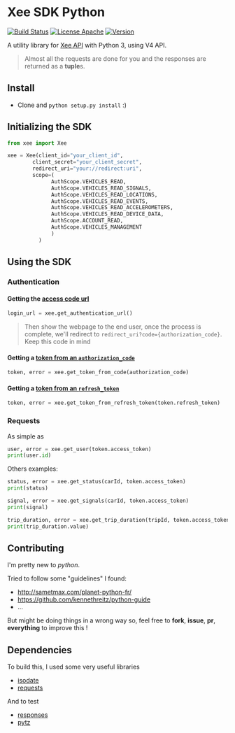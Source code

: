 #  Xee SDK Python

[![Build Status](https://travis-ci.org/quentin7b/xee-sdk-python.svg?branch=master)](https://travis-ci.org/quentin7b/xee-sdk-python)
[![License Apache](https://img.shields.io/badge/License-Apache%202.0-green.svg?style=flat)](./LICENSE)
[![Version](https://img.shields.io/badge/Version-3.0.2-blue.svg?style=flat)](https://github.com/quentin7b/xee-sdk-python/releases/tag/3.0.2)

A utility library for [Xee API](https://dev.xee.com) with Python 3, using V4 API.

> Almost all the requests are done for you and the responses are returned as a **tuple**s.

## Install

* Clone and `python setup.py install` :) 

## Initializing the SDK

```python
from xee import Xee

xee = Xee(client_id="your_client_id", 
		client_secret="your_client_secret", 
		redirect_uri="your://redirect:uri",
		scope=(
              AuthScope.VEHICLES_READ,
              AuthScope.VEHICLES_READ_SIGNALS,
              AuthScope.VEHICLES_READ_LOCATIONS,
              AuthScope.VEHICLES_READ_EVENTS,
              AuthScope.VEHICLES_READ_ACCELEROMETERS,
              AuthScope.VEHICLES_READ_DEVICE_DATA,
              AuthScope.ACCOUNT_READ,
              AuthScope.VEHICLES_MANAGEMENT
          	  )
		  )
```

## Using the SDK

### Authentication

#### Getting the [access code url](https://dev.xee.com/v4-openapi/#section/Authentication/Authorization-Code-flow)

```python
login_url = xee.get_authentication_url()
```

> Then show the webpage to the end user, once the process is complete, we'll redirect to `redirect_uri?code={authorization_code}`. Keep this code in mind

#### Getting a [token from an `authorization_code`](https://dev.xee.com/v4-openapi/#section/Authentication/Authorization-Code-flow)

```python
token, error = xee.get_token_from_code(authorization_code)
```

#### Getting a [token from an `refresh_token`](https://dev.xee.com/v4-openapi/#section/Authentication/Refresh-Token)

```python
token, error = xee.get_token_from_refresh_token(token.refresh_token)
```
### Requests

As simple as

```python
user, error = xee.get_user(token.access_token)
print(user.id)
```

Others examples:

```python
status, error = xee.get_status(carId, token.access_token)
print(status)
```

```python
signal, error = xee.get_signals(carId, token.access_token)
print(signal)
```

```python
trip_duration, error = xee.get_trip_duration(tripId, token.access_token)
print(trip_duration.value)
```


## Contributing

I'm pretty new to *python*.

Tried to follow some "guidelines" I found:
- http://sametmax.com/planet-python-fr/
- https://github.com/kennethreitz/python-guide
- ...
 
But might be doing things in a wrong way so, feel free to **fork**, **issue**, **pr**, **everything** to improve this !

## Dependencies

To build this, I used some very useful libraries
- [isodate](https://pypi.python.org/pypi/isodate)
- [requests](https://pypi.python.org/pypi/requests)

And to test
- [responses](https://pypi.python.org/pypi/responses)
- [pytz](https://pypi.python.org/pypi/pytz)
